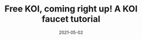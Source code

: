 ---
title: Free KOI, coming right up! A KOI faucet tutorial
describe: Free KOI, coming right up! A KOI faucet tutorial
layout: front
image: BlogPost-KOIwallet.jpg
date: 2021-05-02
newsdate: May 02, 2021
rsvpUrl: https://blog.openkoi.com/How-To-Get-Free-Koi-A-Faucet-Wallet-Tutorial/
newsType: news
tag: news
---